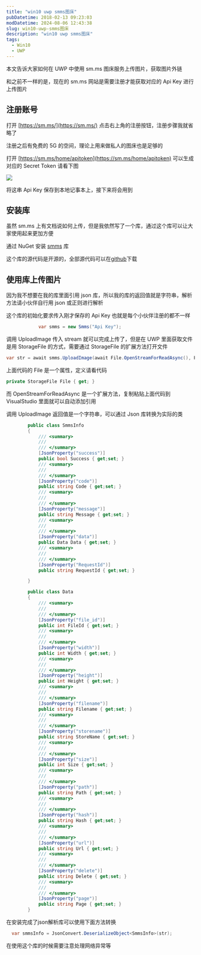 ```yaml
---
title: "win10 uwp smms图床"
pubDatetime: 2018-02-13 09:23:03
modDatetime: 2024-08-06 12:43:38
slug: win10-uwp-smms图床
description: "win10 uwp smms图床"
tags:
  - Win10
  - UWP
---
```





本文告诉大家如何在 UWP 中使用 sm.ms 图床服务上传图片，获取图片外链

<!--more-->


<!-- CreateTime:2018/2/13 17:23:03 -->

<div id="toc"></div>

和之前不一样的是，现在的 sm.ms 网站是需要注册才能获取对应的 Api Key 进行上传图片

## 注册账号

打开 [https://sm.ms/](https://sm.ms/) 点击右上角的注册按钮，注册步骤我就省略了

注册之后有免费的 5G 的空间，理论上用来做私人的图床也是足够的

打开 [https://sm.ms/home/apitoken](https://sm.ms/home/apitoken) 可以生成对应的 Secret Token 请看下图

<!-- ![](images/img-win10_uwp_smmstu_chuang0.png) -->

![](images/img-lindexi%2F202032914798525.jpg)

将这串 Api Key 保存到本地记事本上，接下来将会用到

## 安装库

虽然 sm.ms 上有文档说如何上传，但是我依然写了一个库，通过这个库可以让大家使用起来更加方便

通过 NuGet 安装 [smms](https://www.nuget.org/packages/smms/) 库

这个库的源代码是开源的，全部源代码可以在[github](https://github.com/lindexi/Sm.ms)下载

## 使用库上传图片

因为我不想要在我的库里面引用 json 库，所以我的库的返回值就是字符串，解析方法请小伙伴自行用 json 或正则进行解析

这个库的初始化要求传入刚才保存的 Api Key 也就是每个小伙伴注册的都不一样

```csharp
            var smms = new Smms("Api Key");
```

调用 UploadImage 传入 stream 就可以完成上传了，但是在 UWP 里面获取文件是用 StorageFile 的方式，需要通过 StorageFile 的扩展方法打开文件

```csharp
var str = await smms.UploadImage(await File.OpenStreamForReadAsync(), File.Name);
```

上面代码的 File 是一个属性，定义请看代码

```csharp
private StorageFile File { get; }
```

而 OpenStreamForReadAsync 是一个扩展方法，复制粘贴上面代码到 VisualStudio 里面就可以自动添加引用

调用 UploadImage 返回值是一个字符串，可以通过 Json 库转换为实际的类

```csharp
        public class SmmsInfo
        {
            /// <summary>
            /// 
            /// </summary>
            [JsonProperty("success")]
            public bool Success { get;set; }
            /// <summary>
            /// 
            /// </summary>
            [JsonProperty("code")]
            public string Code { get;set; }
            /// <summary>
            /// 
            /// </summary>
            [JsonProperty("message")]
            public string Message { get;set; }
            /// <summary>
            /// 
            /// </summary>
            [JsonProperty("data")]
            public Data Data { get;set; }
            /// <summary>
            /// 
            /// </summary>
            [JsonProperty("RequestId")]
            public string RequestId { get;set; }

        }

        public class Data
        {
            /// <summary>
            /// 
            /// </summary>
            [JsonProperty("file_id")]
            public int FileId { get;set; }
            /// <summary>
            /// 
            /// </summary>
            [JsonProperty("width")]
            public int Width { get;set; }
            /// <summary>
            /// 
            /// </summary>
            [JsonProperty("height")]
            public int Height { get;set; }
            /// <summary>
            /// 
            /// </summary>
            [JsonProperty("filename")]
            public string Filename { get;set; }
            /// <summary>
            /// 
            /// </summary>
            [JsonProperty("storename")]
            public string StoreName { get;set; }
            /// <summary>
            /// 
            /// </summary>
            [JsonProperty("size")]
            public int Size { get;set; }
            /// <summary>
            /// 
            /// </summary>
            [JsonProperty("path")]
            public string Path { get;set; }
            /// <summary>
            /// 
            /// </summary>
            [JsonProperty("hash")]
            public string Hash { get;set; }
            /// <summary>
            /// 
            /// </summary>
            [JsonProperty("url")]
            public string Url { get;set; }
            /// <summary>
            /// 
            /// </summary>
            [JsonProperty("delete")]
            public string Delete { get;set; }
            /// <summary>
            /// 
            /// </summary>
            [JsonProperty("page")]
            public string Page { get;set; }
        }
```

在安装完成了json解析库可以使用下面方法转换

```csharp
  var smmsInfo = JsonConvert.DeserializeObject<SmmsInfo>(str);
```

在使用这个库的时候需要注意处理网络异常等






